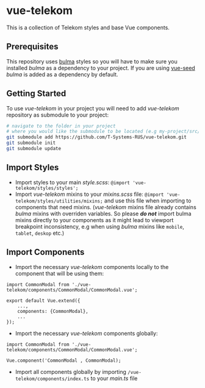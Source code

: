 # vue-telekom

This is a collection of Telekom styles and base Vue components.

## Prerequisites

This repository uses [bulma](https://bulma.io/) styles so you will have to make sure you installed *bulma* as a dependency to your project. If you are using [vue-seed](https://github.com/T-Systems-RUS/vue-seed) *bulma* is added as a dependency by default.

## Getting Started

To use *vue-telekom* in your project you will need to add *vue-telekom* repository as submodule to your project:
```bash
# navigate to the folder in your project
# where you would like the submodule to be located (e.g my-project/src/common) and run:
git submodule add https://github.com/T-Systems-RUS/vue-telekom.git
git submodule init
git submodule update
```

## Import Styles

- Import styles to your main *style.scss*: `@import 'vue-telekom/styles/styles';`
- Import *vue-telekom* mixins to your *mixins.scss* file: `@import 'vue-telekom/styles/utilities/mixins;`
and use this file when importing to components that need mixins. (*vue-telekom* mixins file already contains *bulma* mixins with overriden variables. So please  ***do not***  import bulma mixins directly to your components as it might lead to viewport breakpoint inconsistency, e.g when using *bulma* mixins like `mobile`, `tablet`, `deskop` etc.)

## Import Components

- Import the necessary *vue-telekom* components locally to the component that will be using them:

```
import CommonModal from './vue-telekom/components/CommonModal/CommonModal.vue';

export default Vue.extend({
	...,
	components: {CommonModal},
	...
});
```

- Import the necessary *vue-telekom* components globally:

```
import CommonModal from './vue-telekom/components/CommonModal/CommonModal.vue';

Vue.component('CommonModal , CommonModal);
```

- Import all components globally by importing `/vue-telekom/components/index.ts` to your *main.ts* file
